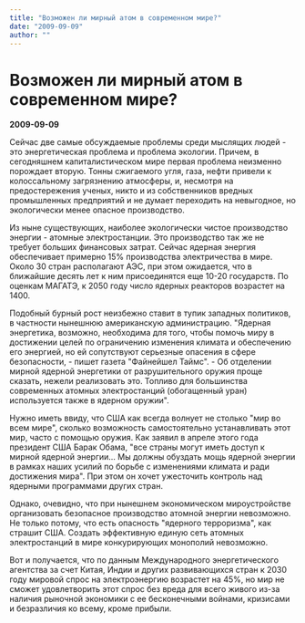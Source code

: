 ```yaml
---
title: "Возможен ли мирный атом в современном мире?"
date: "2009-09-09"
author: ""
---
```


# Возможен ли мирный атом в современном мире?

**2009-09-09** 

Сейчас две самые обсуждаемые проблемы среди мыслящих людей - это энергетическая проблема и проблема экологии. Причем, в сегодняшнем капиталистическом мире первая проблема неизменно порождает вторую. Тонны сжигаемого угля, газа, нефти привели к колоссальному загрязнению атмосферы, и, несмотря на предостережения ученых, никто и из собственников вредных промышленных предприятий и не думает переходить на невыгодное, но экологически менее опасное производство.

Из ныне существующих, наиболее экологически чистое производство энергии - атомные электростанции. Это производство так же не требует больших финансовых затрат. Сейчас ядерная энергия обеспечивает примерно 15% производства электричества в мире. Около 30 стран располагают АЭС, при этом ожидается, что в ближайшие десять лет к ним присоединятся еще 10-20 государств. По оценкам МАГАТЭ, к 2050 году число ядерных реакторов возрастет на 1400.

Подобный бурный рост неизбежно ставит в тупик западных политиков, в частности нынешнюю американскую администрацию. "Ядерная энергетика, возможно, необходима для того, чтобы помочь миру в достижении целей по ограничению изменения климата и обеспечению его энергией, но ей сопутствуют серьезные опасения в сфере безопасности, - пишет газета "Файнейшел Таймс". - Об отделении мирной ядерной энергетики от разрушительного оружия проще сказать, нежели реализовать это. Топливо для большинства современных атомных электростанций (обогащенный уран) используется также в ядерном оружии".

Нужно иметь ввиду, что США как всегда волнует не столько "мир во всем мире", сколько возможность самостоятельно устанавливать этот мир, часто с помощью оружия. Как заявил в апреле этого года президент США Барак Обама, "все страны могут иметь доступ к мирной ядерной энергии... Мы должны обуздать мощь ядерной энергии в рамках наших усилий по борьбе с изменениями климата и ради достижения мира". При этом он хочет ужесточить контроль над ядерными программами других стран.

Однако, очевидно, что при нынешнем экономическом мироустройстве организовать безопасное производство атомной энергии невозможно. Не только потому, что есть опасность "ядерного терроризма", как страшит США. Создать эффективную единую сеть атомных электростанций в мире конкурирующих монополий невозможно.

Вот и получается, что по данным Международного энергетического агентства за счет Китая, Индии и других развивающихся стран к 2030 году мировой спрос на электроэнергию возрастет на 45%, но мир не сможет удовлетворить этот спрос без вреда для всего живого из-за наличия рыночной экономики с ее бесконечными войнами, кризисами и безразличия ко всему, кроме прибыли.